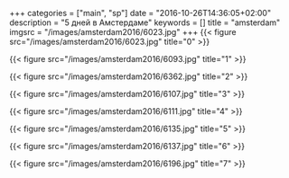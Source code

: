 +++
categories = ["main", "sp"]
date = "2016-10-26T14:36:05+02:00"
description = "5 дней в Амстердаме"
keywords = []
title = "amsterdam"
imgsrc = "/images/amsterdam2016/6023.jpg"
+++
{{< figure src="/images/amsterdam2016/6023.jpg" title="0" >}}

<!--more-->

{{< figure src="/images/amsterdam2016/6093.jpg" title="1" >}}

{{< figure src="/images/amsterdam2016/6362.jpg" title="2" >}}

{{< figure src="/images/amsterdam2016/6107.jpg" title="3" >}}

{{< figure src="/images/amsterdam2016/6111.jpg" title="4" >}}

{{< figure src="/images/amsterdam2016/6135.jpg" title="5" >}}

{{< figure src="/images/amsterdam2016/6137.jpg" title="6" >}}
  
{{< figure src="/images/amsterdam2016/6196.jpg" title="7" >}}  
